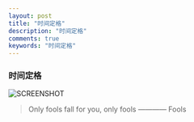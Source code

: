 ```yaml
---
layout: post
title: "时间定格"
description: "时间定格"
comments: true
keywords: "时间定格"
---
```

### 时间定格
![SCREENSHOT](https://i.loli.net/2019/04/21/5cbbe511c3b95.png)
> Only fools fall for you, only fools ———— Fools
